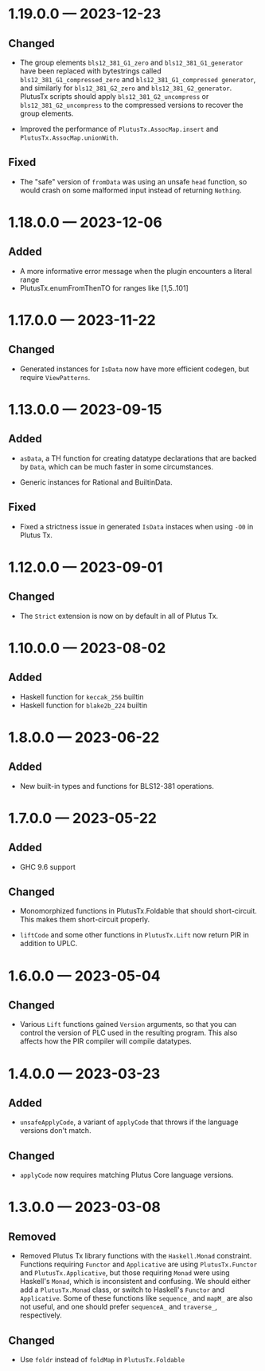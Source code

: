 
<a id='changelog-1.19.0.0'></a>
# 1.19.0.0 — 2023-12-23

## Changed

- The group elements `bls12_381_G1_zero` and `bls12_381_G1_generator` have been replaced with bytestrings called `bls12_381_G1_compressed_zero` and `bls12_381_G1_compressed generator`, and similarly for `bls12_381_G2_zero` and `bls12_381_G2_generator`.  PlutusTx scripts should apply `bls12_381_G2_uncompress` or `bls12_381_G2_uncompress` to the compressed versions to recover the group elements.

- Improved the performance of `PlutusTx.AssocMap.insert` and `PlutusTx.AssocMap.unionWith`.

## Fixed

- The "safe" version of `fromData` was using an unsafe `head` function, so would
  crash on some malformed input instead of returning `Nothing`.

<a id='changelog-1.18.0.0'></a>
# 1.18.0.0 — 2023-12-06

## Added

- A more informative error message when the plugin encounters a literal range
- PlutusTx.enumFromThenTO for ranges like [1,5..101]

<a id='changelog-1.17.0.0'></a>
# 1.17.0.0 — 2023-11-22

## Changed

- Generated instances for `IsData` now have more efficient codegen, but
  require `ViewPatterns`.

<a id='changelog-1.13.0.0'></a>
# 1.13.0.0 — 2023-09-15

## Added

- `asData`, a TH function for creating datatype declarations
  that are backed by `Data`, which can be much faster in some
  circumstances.

- Generic instances for Rational and BuiltinData.

## Fixed

- Fixed a strictness issue in generated `IsData` instaces when using `-O0` in Plutus Tx.

<a id='changelog-1.12.0.0'></a>
# 1.12.0.0 — 2023-09-01

## Changed

- The `Strict` extension is now on by default in all of Plutus Tx.

<a id='changelog-1.10.0.0'></a>
# 1.10.0.0 — 2023-08-02

## Added

- Haskell function for `keccak_256` builtin
- Haskell function for `blake2b_224` builtin

<a id='changelog-1.8.0.0'></a>
# 1.8.0.0 — 2023-06-22

## Added

- New built-in types and functions for BLS12-381 operations.

<a id='changelog-1.7.0.0'></a>
# 1.7.0.0 — 2023-05-22

## Added

- GHC 9.6 support

## Changed

- Monomorphized functions in PlutusTx.Foldable that should short-circuit.
  This makes them short-circuit properly.

- `liftCode` and some other functions in `PlutusTx.Lift` now return PIR in addition to UPLC.

<a id='changelog-1.6.0.0'></a>
# 1.6.0.0 — 2023-05-04

## Changed

- Various `Lift` functions gained `Version` arguments, so that you can control the version of PLC used in the resulting program. This also affects how the PIR compiler will compile datatypes.

<a id='changelog-1.4.0.0'></a>
# 1.4.0.0 — 2023-03-23

## Added

- `unsafeApplyCode`, a variant of `applyCode` that throws if the language versions don't match.

## Changed

- `applyCode` now requires matching Plutus Core language versions.

<a id='changelog-1.3.0.0'></a>
# 1.3.0.0 — 2023-03-08

## Removed

- Removed Plutus Tx library functions with the `Haskell.Monad` constraint.
  Functions requiring `Functor` and `Applicative` are using `PlutusTx.Functor` and
  `PlutusTx.Applicative`, but those requiring `Monad` were using Haskell's `Monad`, which
  is inconsistent and confusing. We should either add a `PlutusTx.Monad` class, or switch
  to Haskell's `Functor` and `Applicative`. Some of these functions like `sequence_` and
  `mapM_` are also not useful, and one should prefer `sequenceA_` and `traverse_`, respectively.

## Changed

- Use `foldr` instead of `foldMap` in `PlutusTx.Foldable`
